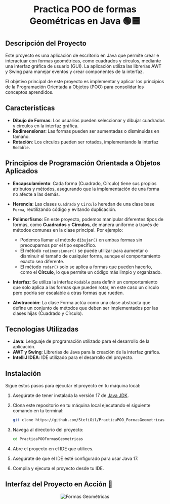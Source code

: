 <div align="center">
   
# Practica POO de formas Geométricas en Java 🟢🟦

</div>

## Descripción del Proyecto
Este proyecto es una aplicación de escritorio en Java que permite crear e interactuar con formas geométricas, como cuadrados y círculos, mediante una interfaz gráfica de usuario (GUI). 
La aplicación utiliza las librerías AWT y Swing para manejar eventos y crear componentes de la interfaz. 

El objetivo principal de este proyecto es implementar y aplicar los principios de la Programación Orientada a Objetos (POO) para consolidar los conceptos aprendidos. 

## Características

- **Dibujo de Formas**: Los usuarios pueden seleccionar y dibujar cuadrados y círculos en la interfaz gráfica.
- **Redimensionar**: Las formas pueden ser aumentadas o disminuidas en tamaño.
- **Rotación**: Los círculos pueden ser rotados, implementando la interfaz `Rodable`.

## Principios de Programación Orientada a Objetos Aplicados

- **Encapsulamiento**: Cada forma (Cuadrado, Círculo) tiene sus propios atributos y métodos, asegurando que la implementación de una forma no afecte a las demás.
- **Herencia**: Las clases `Cuadrado` y `Circulo` heredan de una clase base `Forma`, reutilizando código y evitando duplicación.
- **Polimorfismo**: En este proyecto, podemos manipular diferentes tipos de formas, como **Cuadrados** y **Círculos**, de manera uniforme a través de métodos comunes en la clase principal. Por ejemplo:
  - Podemos llamar al método `dibujar()` en ambas formas sin preocuparnos por el tipo específico.
  - El método `redimensionar()` se puede utilizar para aumentar o disminuir el tamaño de cualquier forma, aunque el comportamiento exacto sea diferente.
  - El método `rodar()` solo se aplica a formas que pueden hacerlo, como el **Círculo**, lo que permite un código más limpio y organizado.

- **Interfaz**: Se utiliza la interfaz `Rodable` para definir un comportamiento que solo aplica a las formas que pueden rotar, en este caso un circulo pero podria ser escalable a otras formas que rueden.
- **Abstracción**: La clase Forma actúa como una clase abstracta que define un conjunto de métodos que deben ser implementados por las clases hijas (Cuadrado y Círculo). 

## Tecnologías Utilizadas

- **Java**: Lenguaje de programación utilizado para el desarrollo de la aplicación.
- **AWT y Swing**: Librerías de Java para la creación de la interfaz gráfica.
- **IntelliJ IDEA**: IDE utilizado para el desarrollo del proyecto.

## Instalación

Sigue estos pasos para ejecutar el proyecto en tu máquina local:

1. Asegúrate de tener instalada la versión 17 de [Java JDK](https://www.oracle.com/java/technologies/javase-jdk17-downloads.html).
   
2. Clona este repositorio en tu máquina local ejecutando el siguiente comando en tu terminal:
   ```bash
   git clone https://github.com/StefiGil/PracticaPOO_FormasGeometricas.git

3. Navega al directorio del proyecto:
   
   ```bash
   cd PracticaPOOFormasGeometricas
   
5. Abre el proyecto en el IDE que utilices.

6. Asegúrate de que el IDE esté configurado para usar Java 17.

7. Compila y ejecuta el proyecto desde tu IDE.

## Interfaz del Proyecto en Acción 🚀

<div align="center">

![Formas Geométricas](formas.png)

</div>
